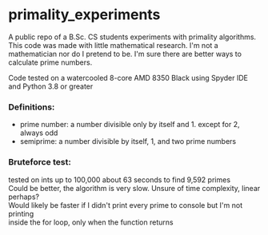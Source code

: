 # primality_experiments
A public repo of a B.Sc. CS students experiments with primality algorithms. This code was made with little mathematical research. I'm not a mathematician nor do I pretend to be. I'm sure there are better ways to calculate prime numbers.

Code tested on a watercooled 8-core AMD 8350 Black using Spyder IDE and Python 3.8 or greater  

### Definitions:
* prime number: a number divisible only by itself and 1. except for 2, always odd
* semiprime: a number divisible by itself, 1, and two prime numbers


### Bruteforce test:
tested on ints up to 100,000
about 63 seconds to find 9,592 primes  
Could be better, the algorithm is very slow. Unsure of time complexity, linear perhaps?  
Would likely be faster if I didn't print every prime to console but I'm not printing  
   inside the for loop, only when the function returns  
